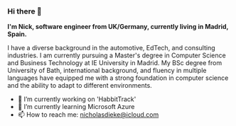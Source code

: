 ### Hi there 👋

**I'm Nick, software engineer from UK/Germany, currently living in Madrid, Spain.**

I have a diverse background in the automotive, EdTech, and consulting industries. I am currently pursuing a Master's degree in Computer Science and Business Technology at IE University in Madrid. My BSc degree from University of Bath, international background, and fluency in multiple languages have equipped me with a strong foundation in computer science and the ability to adapt to different environments.

- 🔭 I’m currently working on 'HabbitTrack'
- 🌱 I’m currently learning Microsoft Azure
- 📫 How to reach me: nicholasdieke@icloud.com


<!--
**nicholasdieke/nicholasdieke** is a ✨ _special_ ✨ repository because its `README.md` (this file) appears on your GitHub profile.

Here are some ideas to get you started:

- 🔭 I’m currently working on ...
- 🌱 I’m currently learning ...
- 👯 I’m looking to collaborate on ...
- 🤔 I’m looking for help with ...
- 💬 Ask me about ...
- 📫 How to reach me: ...
- 😄 Pronouns: ...
- ⚡ Fun fact: ...
-->
